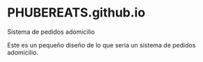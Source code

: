 # PHUBEREATS.github.io

Sistema de pedidos adomicilio

Este es un pequeño diseño de lo que seria un sistema de pedidos adomicilio.
